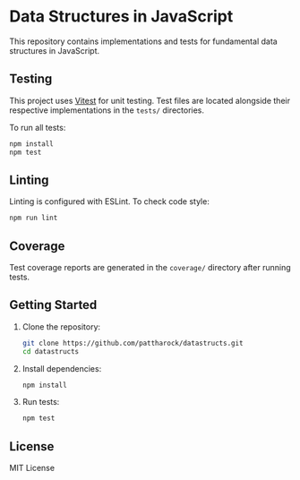 # Data Structures in JavaScript

This repository contains implementations and tests for fundamental data structures in JavaScript.

## Testing

This project uses [Vitest](https://vitest.dev/) for unit testing. Test files are located alongside their respective implementations in the `tests/` directories.

To run all tests:

```bash
npm install
npm test
```

## Linting

Linting is configured with ESLint. To check code style:

```bash
npm run lint
```

## Coverage

Test coverage reports are generated in the `coverage/` directory after running tests.

## Getting Started

1. Clone the repository:
   ```bash
   git clone https://github.com/pattharock/datastructs.git
   cd datastructs
   ```
2. Install dependencies:
   ```bash
   npm install
   ```
3. Run tests:
   ```bash
   npm test
   ```

## License

MIT License
